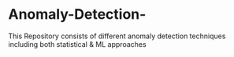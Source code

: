 # Anomaly-Detection-
This Repository consists of different anomaly detection techniques including both statistical &amp; ML approaches
